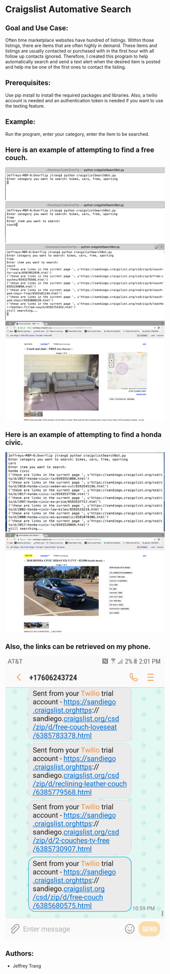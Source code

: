 # Craigslist Automative Search

## Goal and Use Case:
Often time marketplace websites have hundred of listings. Within those listings, there are items that are often highly in demand. These items and listings are usually contacted or purchased with in the first hour with all follow up contacts ignored. Therefore, I created this program to help automatically search and send a text alert when the desired item is posted and help me be one of the first ones to contact the listing.

## Prerequisites:
Use pip install to install the required packages and libraries. Also, a twilio account is needed and an authentication token is needed if you want to use the texting feature.

## Example:
Run the program, enter your category, enter the item to be searched. 

## Here is an example of attempting to find a free couch.


![Alt text](/images/first.png)
![Alt text](/images/second.png)
![Alt text](/images/third.png)
![Alt text](/images/fourth.png)

## Here is an example of attempting to find a honda civic.


![Alt text](/images//fifth.png)
![Alt text](/images/sixth.png)

## Also, the links can be retrieved on my phone.


![Alt text](/images/seventh.png)

## Authors:
* Jeffrey Trang
